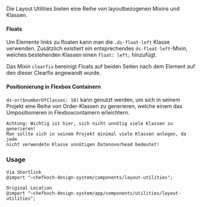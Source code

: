 Die Layout Utilities bieten eine Reihe von layoutbezogenen Mixins und Klassen.

#### Floats

Um Elemente links zu floaten kann man die `.ds-float-left` Klasse verwenden.
Zusätzlich existiert ein entsprechendes `ds-float-left`-Mixin, welches bestehenden Klassen einen `float: left;` hinzufügt.

Das Mixin `clearfix` bereinigt Floats auf beiden Seiten nach dem Element auf den dieser Clearfix angewandt wurde.

#### Positionierung in Flexbox Containern

`ds-or($numberOfClasses: 10)` kann genutzt werden, um sich in seinem Projekt eine Reihe von Order-Klassen zu generieren,
welche einem das Umpositionieren in Flexboxcontainern erleichtern.

    Achtung: Wichtig ist hier, sich nicht unnötig viele Klassen zu generieren!
    Man sollte sich in seinem Projekt minimal viele Klassen anlegen, da jede
    nicht verwendete Klasse unnötigen Datenoverhead bedeutet!

### Usage  
    
    Via Shortlink
    @import "~chefkoch-design-system/components/layout-utilities";
    
    Original Location
    @import "~chefkoch-design-system/app/components/utilities/layout-utilities";
